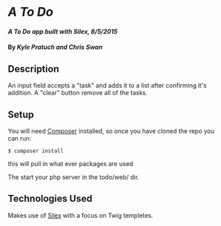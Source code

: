 # _A To Do_

#### _A To Do app built with Silex, 8/5/2015_

#### By _**Kyle Pratuch and Chris Swan**_

## Description
An input field accepts a "task" and adds it to a list after confirming it's addition. A "clear" button remove all of the tasks.

## Setup
You will need [Composer](https://github.com/composer/composer) installed, so once you have cloned the repo you can run:

```
$ composer install
```

this will pull in what ever packages are used

The start your php server in the todo/web/ dir.

## Technologies Used
Makes use of [Silex](http://silex.sensiolabs.org/) with a focus on Twig templetes.
